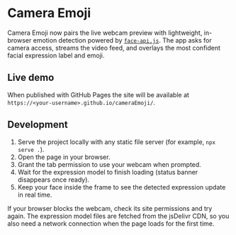 # Camera Emoji

Camera Emoji now pairs the live webcam preview with lightweight, in-browser emotion detection powered by [`face-api.js`](https://github.com/justadudewhohacks/face-api.js). The app asks for camera access, streams the video feed, and overlays the most confident facial expression label and emoji.

## Live demo

When published with GitHub Pages the site will be available at `https://<your-username>.github.io/cameraEmoji/`.

## Development

1. Serve the project locally with any static file server (for example, `npx serve .`).
2. Open the page in your browser.
3. Grant the tab permission to use your webcam when prompted.
4. Wait for the expression model to finish loading (status banner disappears once ready).
5. Keep your face inside the frame to see the detected expression update in real time.

If your browser blocks the webcam, check its site permissions and try again. The expression model files are fetched from the jsDelivr CDN, so you also need a network connection when the page loads for the first time.
